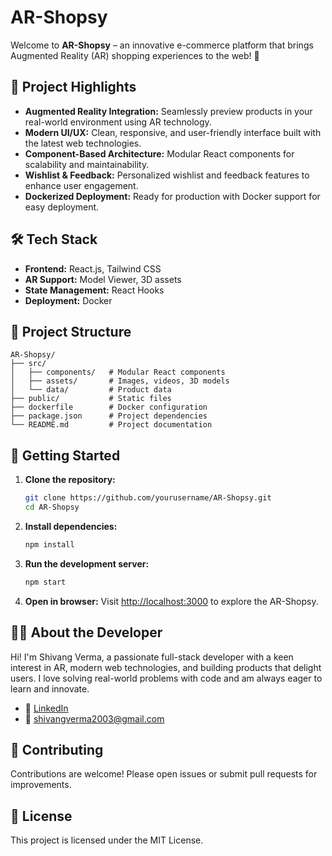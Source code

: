 # AR-Shopsy

Welcome to **AR-Shopsy** – an innovative e-commerce platform that brings Augmented Reality (AR) shopping experiences to the web! 🚀

## 🌟 Project Highlights
- **Augmented Reality Integration:** Seamlessly preview products in your real-world environment using AR technology.
- **Modern UI/UX:** Clean, responsive, and user-friendly interface built with the latest web technologies.
- **Component-Based Architecture:** Modular React components for scalability and maintainability.
- **Wishlist & Feedback:** Personalized wishlist and feedback features to enhance user engagement.
- **Dockerized Deployment:** Ready for production with Docker support for easy deployment.

## 🛠️ Tech Stack
- **Frontend:** React.js, Tailwind CSS
- **AR Support:** Model Viewer, 3D assets
- **State Management:** React Hooks
- **Deployment:** Docker

## 📂 Project Structure
```
AR-Shopsy/
├── src/
│   ├── components/   # Modular React components
│   ├── assets/       # Images, videos, 3D models
│   └── data/         # Product data
├── public/           # Static files
├── dockerfile        # Docker configuration
├── package.json      # Project dependencies
└── README.md         # Project documentation
```

## 🚀 Getting Started
1. **Clone the repository:**
   ```bash
   git clone https://github.com/yourusername/AR-Shopsy.git
   cd AR-Shopsy
   ```
2. **Install dependencies:**
   ```bash
   npm install
   ```
3. **Run the development server:**
   ```bash
   npm start
   ```
4. **Open in browser:**
   Visit [http://localhost:3000](http://localhost:3000) to explore the AR-Shopsy.

## 🧑‍💻 About the Developer
Hi! I'm Shivang Verma, a passionate full-stack developer with a keen interest in AR, modern web technologies, and building products that delight users. I love solving real-world problems with code and am always eager to learn and innovate.

- 💼 [LinkedIn](https://www.linkedin.com/in/shivang2003verma)
- 📧 shivangverma2003@gmail.com

## 🤝 Contributing
Contributions are welcome! Please open issues or submit pull requests for improvements.

## 📄 License
This project is licensed under the MIT License.
